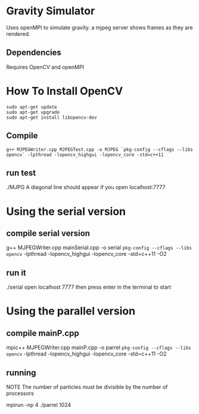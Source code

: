 # Gravity Simulator 
Uses openMPI to simulate gravity. a mjpeg server shows frames as they are rendered.
## Dependencies
Requires OpenCV and openMPI
# How To Install OpenCV
	sudo apt-get update
	sudo apt-get upgrade
	sudo apt-get install libopencv-dev

## Compile	
	g++ MJPEGWriter.cpp MJPEGTest.cpp -o MJPEG `pkg-config --cflags --libs opencv` -lpthread -lopencv_highgui -lopencv_core -std=c++11
## run test
 ./MJPG
 A diagonal line should appear if you open localhost:7777

# Using the serial version

## compile serial version
g++ MJPEGWriter.cpp mainSerial.cpp -o serial `pkg-config --cflags --libs opencv` -lpthread -lopencv_highgui -lopencv_core -std=c++11 -O2

## run it
./serial
open localhost 7777
then press enter in the terminal to start

# Using the parallel version

## compile mainP.cpp
mpic++ MJPEGWriter.cpp mainP.cpp -o parrel `pkg-config --cflags --libs opencv` -lpthread -lopencv_highgui -lopencv_core -std=c++11 -O2

## running
NOTE 
The number of particles must be divisible by the number of processors

mpirun -np 4 ./parrel 1024


